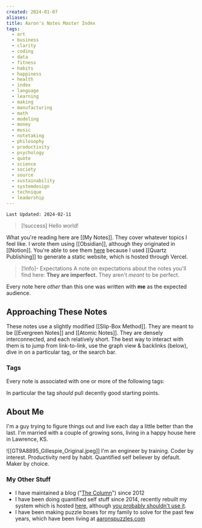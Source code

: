 ```yaml
---
created: 2024-01-07
aliases: 
title: Aaron's Notes Master Index
tags:
  - art
  - business
  - clarity
  - coding
  - data
  - fitness
  - habits
  - happiness
  - health
  - index
  - language
  - learning
  - making
  - manufacturing
  - math
  - modeling
  - money
  - music
  - notetaking
  - philosophy
  - productivity
  - psychology
  - quote
  - science
  - society
  - source
  - sustainability
  - systemdesign
  - technique
  - leadership
---
```

`Last Updated: 2024-02-11`

> [!success] Hello world!

What you're reading here are [[My Notes]]. They cover whatever topics I feel like. I wrote them using [[Obsidian]], although they originated in [[Notion]]. You're able to see them [here](https://notes-aarongilly.vercel.app/) because I used [[Quartz Publishing]] to generate a static website, which is hosted through Vercel.

> [!info]- Expectations
> A note on expectations about the notes you'll find here:  **They are imperfect.**
> They aren't *meant* to be perfect.

Every note here *other* than this one was written with **me** as the expected audience. 

## Approaching These Notes
These notes use a slightly modified [[Slip-Box Method]]. They are meant to be [[Evergreen Notes]] and [[Atomic Notes]]. They are densely interconnected, and each relatively short. The best way to interact with them is to jump from link-to-link, use the graph view & backlinks (below), dive in on a particular tag, or the search bar. 

### Tags
Every note is associated with one or more of the following tags:  

In particular the tag *should* pull decently good starting points.

## About Me

I'm a guy trying to figure things out and live each day a little better than the last. I'm married with a couple of growing sons, living in a happy house here in Lawrence, KS.

![[GT9A8895_Gillespie_Original.jpeg]]
I'm an engineer by training. Coder by interest. Productivity nerd by habit. Quantified self believer by default. Maker by choice.
### My Other Stuff
* I have maintained a blog ("[The Column](https://aarongilly.com)") since 2012
* I have been doing quantified self stuff since 2014, recently rebuilt my system which is hosted [here](https://pdw.one), although [you probably shouldn't use it](https://aarongilly.com/pdw).
* I have been making puzzle boxes for my family to solve for the past few years, which have been living at [aaronspuzzles.com](https://aaronspuzzles.com)